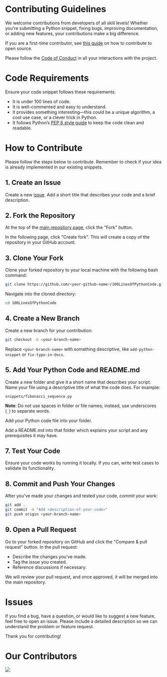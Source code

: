 # Contributing Guidelines

We welcome contributions from developers of all skill levels! Whether you're submitting a Python snippet, fixing bugs, improving documentation, or adding new features, your contributions make a big difference.

If you are a first-time contributor, see [this guide](https://opensource.guide/how-to-contribute/) on how to contribute to open source.

Please follow the [Code of Conduct](/CODE_OF_CONDUCT.MD) in all your interactions with the project.

# Code Requirements

Ensure your code snippet follows these requirements:

- It is under 100 lines of code.
- It is well-commented and easy to understand.
- It provides something interesting—this could be a unique algorithm, a cool use case, or a clever trick in Python.
- It follows Python’s [PEP 8 style guide](https://peps.python.org/pep-0008/) to keep the code clean and readable.

# How to Contribute

Please follow the steps below to contribute. Remember to check if your idea is already implemented in our existing snippets.

## 1. Create an Issue

Create a new [issue](https://github.com/sumanth-0/100LinesOfPythonCode/issues). Add a short title that describes your code and a brief description.

## 2. Fork the Repository

At the top of the [main repository page](https://github.com/sumanth-0/100LinesOfPythonCode/tree/main), click the "Fork" button. 

In the following page, click "Create fork". This will create a copy of the repository in your GitHub account.

## 3. Clone Your Fork

Clone your forked repository to your local machine with the following bash command:

```bash
git clone https://github.com/<your-github-name>/100LinesOfPythonCode.git
```

Navigate into the cloned directory:

```bash
cd 100LinesOfPythonCode
```

## 4. Create a New Branch

Create a new branch for your contribution:

```bash
git checkout -b <your-branch-name>
```

Replace `<your-branch-name>` with something descriptive, like `add-python-snippet` or `fix-typo-in-docs`.

## 5. Add Your Python Code and README.md

Create a new folder and give it a short name that describes your script. Name your file using a descriptive title of what the code does. For example:

`snippets/fibonacci_sequence.py`

**Note**: Do not use spaces in folder or file names; instead, use underscores (`_`) to separate words.

Add your Python code file into your folder.

Add a README.md into that folder which explains your script and any prerequisites it may have.

## 7. Test Your Code

Ensure your code works by running it locally. If you can, write test cases to validate its functionality.

## 8. Commit and Push Your Changes

After you've made your changes and tested your code, commit your work:

```bash
git add .
git commit -m "Add <description-of-your-code>"
git push origin <your-branch-name>
```

## 9. Open a Pull Request

Go to your forked repository on GitHub and click the "Compare & pull request" button. In the pull request:

- Describe the changes you've made.
- Tag the issue you created.
- Reference discussions if necessary.

We will review your pull request, and once approved, it will be merged into the main repository.

# Issues

If you find a bug, have a question, or would like to suggest a new feature, feel free to open an issue. Please include a detailed description so we can understand the problem or feature request.

Thank you for contributing!

# Our Contributors

<a href="https://github.com/sumanth-0/100LinesOfPythonCode/graphs/contributors">
  <img src="https://contrib.rocks/image?repo=sumanth-0/100LinesOfPythonCode&max=1000" />
</a>
